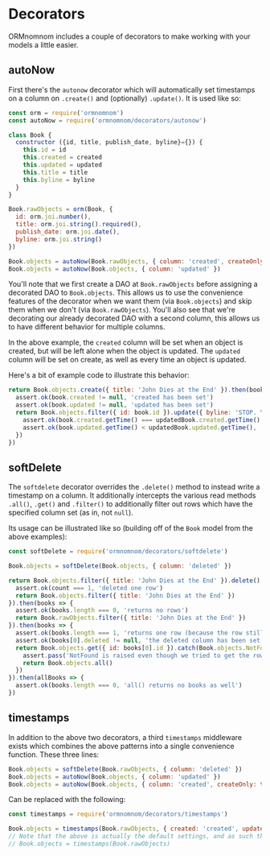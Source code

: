 # Decorators

ORMnomnom includes a couple of decorators to make working with your models a little easier.

## autoNow

First there's the `autonow` decorator which will automatically set timestamps on a column on `.create()` and (optionally) `.update()`. It is used like so:


```javascript
const orm = require('ormnomnom')
const autoNow = require('ormnomnom/decorators/autonow')

class Book {
  constructor ({id, title, publish_date, byline}={}) {
    this.id = id
    this.created = created
    this.updated = updated
    this.title = title
    this.byline = byline
  }
}

Book.rawObjects = orm(Book, {
  id: orm.joi.number(),
  title: orm.joi.string().required(),
  publish_date: orm.joi.date(),
  byline: orm.joi.string()
})

Book.objects = autoNow(Book.rawObjects, { column: 'created', createOnly: true }) // createOnly defaults to false
Book.objects = autoNow(Book.objects, { column: 'updated' })
```

You'll note that we first create a DAO at `Book.rawObjects` before assigning a decorated DAO to `Book.objects`. This allows us to use the convenience features of the decorator when we want them (via `Book.objects`) and skip them when we don't (via `Book.rawObjects`). You'll also see that we're decorating our already decorated DAO with a second column, this allows us to have different behavior for multiple columns.

In the above example, the `created` column will be set when an object is created, but will be left alone when the object is updated. The `updated` column will be set on create, as well as every time an object is updated.

Here's a bit of example code to illustrate this behavior:

```javascript
return Book.objects.create({ title: 'John Dies at the End' }).then(book => {
  assert.ok(book.created != null, 'created has been set')
  assert.ok(book.updated != null, 'updated has been set')
  return Book.objects.filter({ id: book.id }).update({ byline: 'STOP. You should not have touched this book with your bare hands.' }).then(updatedBook => {
    assert.ok(book.created.getTime() === updatedBook.created.getTime(), 'created column has NOT been modified')
    assert.ok(book.updated.getTime() < updatedBook.updated.getTime(), 'updated column HAS been modified')
  })
})
```

## softDelete

The `softdelete` decorator overrides the `.delete()` method to instead write a timestamp on a column. It additionally intercepts the various read methods `.all()`, `.get()` and `.filter()` to additionally filter out rows which have the specified column set (as in, not `null`).

Its usage can be illustrated like so (building off of the `Book` model from the above examples):

```javascript
const softDelete = require('ormnomnom/decorators/softdelete')

Book.objects = softDelete(Book.objects, { column: 'deleted' })

return Book.objects.filter({ title: 'John Dies at the End' }).delete().then(count => {
  assert.ok(count === 1, 'deleted one row')
  return Book.objects.filter({ title: 'John Dies at the End' })
}).then(books => {
  assert.ok(books.length === 0, 'returns no rows')
  return Book.rawObjects.filter({ title: 'John Dies at the End' })
}).then(books => {
  assert.ok(books.length === 1, 'returns one row (because the row still exists)')
  assert.ok(books[0].deleted != null, 'the deleted column has been set')
  return Book.objects.get({ id: books[0].id }).catch(Book.objects.NotFound, err => {
    assert.pass('NotFound is raised even though we tried to get the row by id')
    return Book.objects.all()
  })
}).then(allBooks => {
  assert.ok(books.length === 0, 'all() returns no books as well')
})
```

## timestamps

In addition to the above two decorators, a third `timestamps` middleware exists which combines the above patterns into a single convenience function. These three lines:

```javascript
Book.objects = softDelete(Book.rawObjects, { column: 'deleted' })
Book.objects = autoNow(Book.objects, { column: 'updated' })
Book.objects = autoNow(Book.objects, { column: 'created', createOnly: true })
```

Can be replaced with the following:

```javascript
const timestamps = require('ormnomnom/decorators/timestamps')

Book.objects = timestamps(Book.rawObjects, { created: 'created', updated: 'updated', deleted: 'deleted' })
// Note that the above is actually the default settings, and as such this can be done even more simply as
// Book.objects = timestamps(Book.rawObjects)
```
